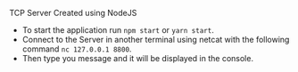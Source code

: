 TCP Server Created using NodeJS

- To start the application run `npm start` or `yarn start`.
- Connect to the Server in another terminal using netcat with the following command `nc 127.0.0.1 8800`.
- Then type you message and it will be displayed in the console.

